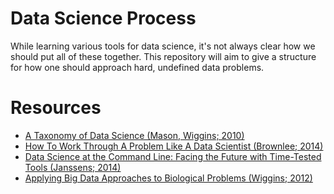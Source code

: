 # Data Science Process

While learning various tools for data science, it's not always clear how we should put all of these together. This repository will aim to give a structure for how one should approach hard, undefined data problems.

# Resources

- [A Taxonomy of Data Science (Mason, Wiggins; 2010)](http://www.dataists.com/2010/09/a-taxonomy-of-data-science/)
- [How To Work Through A Problem Like A Data Scientist (Brownlee; 2014)](http://machinelearningmastery.com/how-to-work-through-a-problem-like-a-data-scientist/)
- [Data Science at the Command Line: Facing the Future with Time-Tested Tools (Janssens; 2014)](http://shop.oreilly.com/product/0636920032823.do)
- [Applying Big Data Approaches to Biological Problems (Wiggins; 2012)](http://engineering.columbia.edu/web/newsletter/fall_2012/applying_big_data_approaches_biological_problems)